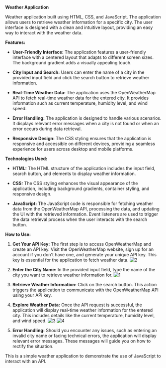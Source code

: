 **Weather Application**

Weather application built using HTML, CSS, and JavaScript. The application allows users to retrieve weather information for a specific city. The user interface is designed with a clean and intuitive layout, providing an easy way to interact with the weather data.

**Features:**

- **User-Friendly Interface:** The application features a user-friendly interface with a centered layout that adapts to different screen sizes. The background gradient adds a visually appealing touch.

- **City Input and Search:** Users can enter the name of a city in the provided input field and click the search button to retrieve weather information.

- **Real-Time Weather Data:** The application uses the OpenWeatherMap API to fetch real-time weather data for the entered city. It provides information such as current temperature, humidity level, and wind speed.

- **Error Handling:** The application is designed to handle various scenarios. It displays relevant error messages when a city is not found or when an error occurs during data retrieval.

- **Responsive Design:** The CSS styling ensures that the application is responsive and accessible on different devices, providing a seamless experience for users across desktop and mobile platforms.

**Technologies Used:**

- **HTML:** The HTML structure of the application includes the input field, search button, and elements to display weather information.

- **CSS:** The CSS styling enhances the visual appearance of the application, including background gradients, container styling, and responsive design.

- **JavaScript:** The JavaScript code is responsible for fetching weather data from the OpenWeatherMap API, processing the data, and updating the UI with the retrieved information. Event listeners are used to trigger the data retrieval process when the user interacts with the search button.

**How to Use:**

1. **Get Your API Key:** The first step is to access OpenWeatherMap and create an API key. Visit the OpenWeatherMap website, sign up for an account if you don't have one, and generate your unique API key. This key is essential for the application to fetch weather data.
![2](https://github.com/Samq24/Weather-Application/assets/98496928/72431ed2-674c-47d7-8dc9-e8dfce395cd0)

2. **Enter the City Name:** In the provided input field, type the name of the city you want to retrieve weather information for.
![1](https://github.com/Samq24/Weather-Application/assets/98496928/a97da736-a4c7-4775-ad93-495fdfe4fe40)

3. **Retrieve Weather Information:** Click on the search button. This action triggers the application to communicate with the OpenWeatherMap API using your API key.

4. **Explore Weather Data:** Once the API request is successful, the application will display real-time weather information for the entered city. This includes details like the current temperature, humidity level, and wind speed.
![3](https://github.com/Samq24/Weather-Application/assets/98496928/85c01a09-83ea-4009-95c2-df743b686902)
![4](https://github.com/Samq24/Weather-Application/assets/98496928/9981f8c6-e960-433f-923f-54fefbe94990)

6. **Error Handling:** Should you encounter any issues, such as entering an invalid city name or facing technical errors, the application will display relevant error messages. These messages will guide you on how to rectify the situation.

This is a simple weather application to demonstrate the use of JavaScript to interact with an API.
